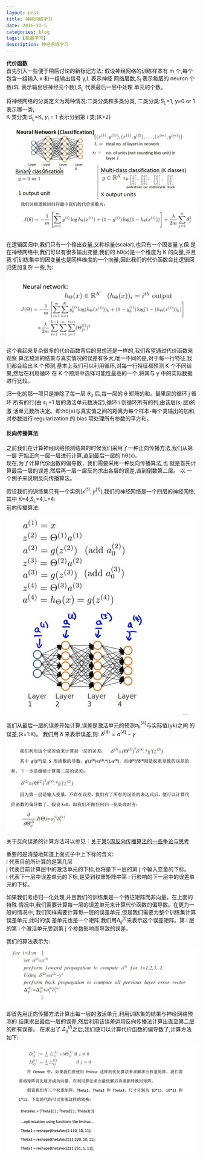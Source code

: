 ```yaml
---
layout: post
title: 神经网络学习
date: 2016-12-5
categories: blog
tags: [机器学习]
description: 神经网络学习
---
```


**代价函数**     
首先引入一些便于稍后讨论的新标记方法:
假设神经网络的训练样本有 m 个,每个包含一组输入 x 和一组输出信号 y,L 表示神经 网络层数,$S_l$ 表示每层的 neuron 个数($SL$ 表示输出层神经元个数),$S_L$ 代表最后一层中处理 单元的个数。

将神经网络的分类定义为两种情况:二类分类和多类分类, 二类分类:$S_L$=1, y=0 or 1 表示哪一类;     
K 类分类:$S_L$=K, $y_i$ = 1 表示分到第 i 类;(K>2)     

![](https://raw.githubusercontent.com/whuhan2013/myImage/master/machineLearning/class5/p1.png)   


在逻辑回归中,我们只有一个输出变量,又称标量(scalar),也只有一个因变量 y,但 是在神经网络中,我们可以有很多输出变量,我们的 hθ(x)是一个维度为 K 的向量,并且我 们训练集中的因变量也是同样维度的一个向量,因此我们的代价函数会比逻辑回归更加复杂 一些,为:

![](https://raw.githubusercontent.com/whuhan2013/myImage/master/machineLearning/class5/p2.png)   

这个看起来复杂很多的代价函数背后的思想还是一样的,我们希望通过代价函数来观察 算法预测的结果与真实情况的误差有多大,唯一不同的是,对于每一行特征,我们都会给出 K 个预测,基本上我们可以利用循环,对每一行特征都预测 K 个不同结果,然后在利用循环 在 K 个预测中选择可能性最高的一个,将其与 y 中的实际数据进行比较。

归一化的那一项只是排除了每一层 $θ_0$ 后,每一层的 θ 矩阵的和。最里层的循环 j 循环 所有的行(由 $s_l$ +1 层的激活单元数决定),循环 i 则循环所有的列,由该层($s_l$ 层)的激 活单元数所决定。即:hθ(x)与真实值之间的距离为每个样本-每个类输出的加和,对参数进行 regularization 的 bias 项处理所有参数的平方和。

#### 反向传播算法        
之前我们在计算神经网络预测结果的时候我们采用了一种正向传播方法,我们从第一层 开始正向一层一层进行计算,直到最后一层的 hθ(x)。     
现在,为了计算代价函数的偏导数，我们需要采用一种反向传播算法,也
就是首先计算最后一层的误差,然后再一层一层反向求出各层的误差,直到倒数第二层。 以 一个例子来说明反向传播算法。      

假设我们的训练集只有一个实例$(x^{(1)},y^{(1)})$,我们的神经网络是一个四层的神经网络, 其中 K=4,$S_L$=4,L=4:      
前向传播算法:        

![](https://raw.githubusercontent.com/whuhan2013/myImage/master/machineLearning/class5/p3.png)   

我们从最后一层的误差开始计算,误差是激活单元的预测$a^{(4)}_k$与实际值(yk)之间 的误差,(k=1:K)。
我们用 δ 来表示误差,则: $δ^{(4)}=a^{(4)}-y$     

![](https://raw.githubusercontent.com/whuhan2013/myImage/master/machineLearning/class5/p4.png)  

关于反向误差的计算方法可以参见：[关于第5周反向传播算法的一些争论与思考](http://mooc.guokr.com/note/16702/)    

重要的是清楚地知道上面式子中上下标的含义:       
l 代表目前所计算的是第几层                                       
j 代表目前计算层中的激活单元的下标,也将是下一层的第 j 个输入变量的下标。      
i 代表下一层中误差单元的下标,是受到权重矩阵中第 i 行影响的下一层中的误差单元的下标。         

如果我们考虑归一化处理,并且我们的训练集是一个特征矩阵而非向量。在上面的特殊
情况中,我们需要计算每一层的误差单元来计算代价函数的偏导数。在更为一般的情况中, 我们同样需要计算每一层的误差单元,但是我们需要为整个训练集计算误差单元,此时的误
差单元也是一个矩阵,我们用$\Delta^{(l)}_{ij}$来表示这个误差矩阵。第 l 层的第 i 个激活单元受到第 j 个参数影响而导致的误差。

我们的算法表示为:       

![](https://raw.githubusercontent.com/whuhan2013/myImage/master/machineLearning/class5/p5.png) 

即首先用正向传播方法计算出每一层的激活单元,利用训练集的结果与神经网络预测的 结果求出最后一层的误差,然后利用该误差运用反向传播法计算出直至第二层的所有误差。
在求出了 $\Delta^{(l)}_{ij}$之后,我们便可以计算代价函数的偏导数了,计算方法如下:

![](https://raw.githubusercontent.com/whuhan2013/myImage/master/machineLearning/class5/p6.png) 